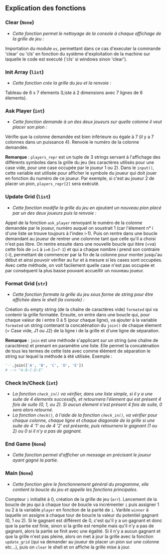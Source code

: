 ## Explication des fonctions
### Clear (`None`)
 - _Cette fonction permet le nettoyage de la console à chaque affichage de la grille de jeu :_

Importation du module `os`, permettant dans ce cas d'executer la commande 'clear' ou 'cls' en fonction du système d'exploitation de la machine sur laquelle le code est executé ('cls' si windows sinon 'clear').
### Init Array (`list`)
 - _Cette fonction crée la grille du jeu et la renvoie :_ 

 Tableau de 6 x 7 élements (Liste à 2 dimensions avec 7 lignes de 6 élements).
### Ask Player (`int`)
 - _Cette fonction demande à un des deux joueurs sur quelle colonne il veut placer son pion :_

Vérifie que la colonne demandée est bien inférieure ou égale à 7 (il y a 7 colonnes dans un puissance 4).
Renvoie le numéro de la colonne demandée.

__Remarque__ : `players_repr` est un tuple de 3 strings servant à l'affichage des différents symboles dans la grille du jeu (les caractères utilisés pour une case vide, pour une case occupée par le joueur 1 ou 2). Dans le `input()`, cette variable est utilisée pour afficher le symbole du joueur qui doit jouer en fonction du numéro de ce joueur. Par exemple, si c'est au joueur 2 de placer un pion, `players_repr[2]` sera exécuté.
### Update Grid (`list`)
 - _Cette fonction modifie la grille du jeu en ajoutant un nouveau pion placé par un des deux joueurs puis la renvoie :_

Appel de la fonction `ask_player` renvoyant le numéro de la colonne demandée par le joueur, numéro auquel on soustrait 1 (car l'élement n° i d'une liste se trouve toujours à l'index i-1).
Puis on rentre dans une boucle demandant au joueur de rentrer une colonnne tant que celle qu'il a choisi n'est pas libre.
On rentre ensuite dans une nouvelle boucle qui itère (=va) cette fois de `i=1` à `i=6` (`i=7-1`) et qui a chaque nombre i prend son contraire (-i), permettant de commencer par la fin de la colonne pour monter jusqu'au début et ainsi pouvoir vérifier au fur et à mesure si les cases sont occupées. Avec cette méthode, on voit facilement quelle case n'est pas occupée et par conséquent la plus basse pouvant accueillir un nouveau joueur.
### Format Grid (`str`)
 - _Cette fonction formate la grille du jeu sous forme de string pour être affichée dans le shell (la console) :_

Création du empty string (de la chaîne de caractères vide) `formated` qui va contenir la grille formatée.
Ensuite, on entre dans une boucle qui, pour chaque valeur de i entre 0 à 5 (pour chaque ligne), va ajouter à la variable `formated` un string contenant la concaténation du `join()` de chaque élement (= Case vide, J1 ou J2) de la ligne i de la grille et d'une ligne de séparation.

__Remarque__ : `join` est une méthode s'applicant sur un string (une chaîne de caractères) et prenant en paramètre une liste. Elle permet la concaténation de tous les termes de cette liste avec comme élément de séparation le string sur lequel la méthode à été utilisée.
Exemple : 
```py
'-'.join(['A', 'B', 'C', 'D', 'E'])
# --> "A-B-C-D-E"
```
### Check In/Check (`int`)
 - _La fonction `check_in()` va vérifier, dans une liste simple, si il y a une suite de 4 élements successifs, et retournera l'élement qui est présent 4 fois de suite (0, 1, ou 2). Si aucun élement n'est présent 4 fois de suite, 0 sera alors retourné._
 - _La fonction `check()`, à l'aide de la fonction `check_in()`, va vérifier pour chaque colonne, chaque ligne et chaque diagonale de la grille si une suite de 4 '1' ou de 4 '2' est présente, puis retournera le gagnant (1 ou 2) ou 0 si il n'y a pas de gagnant._
### End Game (`None`)
 - _Cette fonction permet d'afficher un message en précisant le joueur ayant gagné la partie._
### Main (`None`)
 - _Cette fonction gère le fonctionnement général du programme, elle contient la boucle du jeu et appelle les fonctions principales._

Compteur `i` initialité à 0, création de la grille de jeu (`arr`). Lancement de la boucle de jeu qui à chaque tour de boucle va incrémenter `i` puis assigner 1 ou 2 à la variable `player` en fonction de la parité de `i`.
Varible `winner` à laquelle on assigne à chaque tour de boucle la valeur du potentiel gagnant (0, 1 ou 2). Si le gagnant est différent de 0, c'est qu'il y a un gagnant et donc que la partie est finie, sinon si la grille est remplie mais qu'il n'y a pas de gagnant, alors la partie se finit avec une égalité.
Si il n'y a aucun gagnant et que la grille n'est pas pleine, alors on met à jour la grille avec la fonction `update_grid` (qui va demander au joueur de placer un pion sur une colonne etc...), puis on `clear` le shell et on affiche la grille mise à jour.
